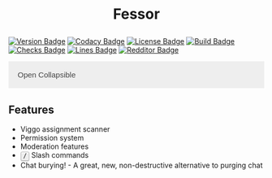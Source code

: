 # <p align="center">Fessor</p>

[![Version Badge](https://img.shields.io/github/v/tag/nangurepo/fessor?label=version)](https://img.shields.io/github/v/tag/nangurepo/fessor?label=version)
[![Codacy Badge](https://api.codacy.com/project/badge/Grade/97c57bb49e0f4fbe94b38967169f17c4)](https://app.codacy.com/gh/NanguRepo/fessor?utm_source=github.com&utm_medium=referral&utm_content=NanguRepo/fessor&utm_campaign=Badge_Grade_Settings)
[![License Badge](https://img.shields.io/github/license/nangurepo/fessor)](https://img.shields.io/github/license/nangurepo/fessor)
[![Build Badge](https://img.shields.io/github/workflow/status/nangurepo/fessor/Pylint)](https://img.shields.io/github/workflow/status/nangurepo/fessor/Pylint)
[![Checks Badge](https://img.shields.io/github/checks-status/nangurepo/fessor/main)](https://img.shields.io/github/checks-status/nangurepo/fessor/main)
[![Lines Badge](https://img.shields.io/tokei/lines/github/nangurepo/fessor)](https://img.shields.io/tokei/lines/github/nangurepo/fessor)
[![Redditor Badge](https://img.shields.io/reddit/user-karma/combined/nangu_?label=reddit%20karma)](https://reddit.com/u/nangu_)

<style>
    kbd {
    background-color: #eee;
    border-radius: 3px;
    border: 1px solid #b4b4b4;
    box-shadow: 0 1px 1px rgba(0, 0, 0, .2), 0 2px 0 0 rgba(255, 255, 255, .7) inset;
    color: #333;
    display: inline-block;
    font-size: .85em;
    font-weight: 700;
    line-height: 1;
    padding: 2px 4px;
    white-space: nowrap;
   }
   /* Style the button that is used to open and close the collapsible content */
    .collapsible {
    background-color: #eee;
    color: #444;
    cursor: pointer;
    padding: 18px;
    width: 100%;
    border: none;
    text-align: left;
    outline: none;
    font-size: 15px;
    }

    /* Add a background color to the button if it is clicked on (add the .active class with JS), and when you move the mouse over it (hover) */
    .active, .collapsible:hover {
    background-color: #ccc;
    }

    /* Style the collapsible content. Note: hidden by default */
    .content {
    padding: 0 18px;
    display: none;
    overflow: hidden;
    background-color: #f1f1f1;
    }
</style>

<button type="button" class="collapsible">Open Collapsible</button>
<div class="content">
  <p>Lorem ipsum...</p>
</div>

<script>
var coll = document.getElementsByClassName("collapsible");
var i;

for (i = 0; i < coll.length; i++) {
  coll[i].addEventListener("click", function() {
    this.classList.toggle("active");
    var content = this.nextElementSibling;
    if (content.style.display === "block") {
      content.style.display = "none";
    } else {
      content.style.display = "block";
    }
  });
}
</script>

## Features
-   Viggo assignment scanner
-   Permission system
-   Moderation features
-   <kbd>/</kbd> Slash commands
-   Chat burying! - A great, new, non-destructive alternative to purging chat

